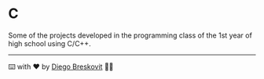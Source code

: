 # C
Some of the projects developed in the programming class of the 1st year of high school using C/C++.

---

⌨️ with ❤️ by [Diego Breskovit](https://github.com/dbreskovit) 👨‍💻
